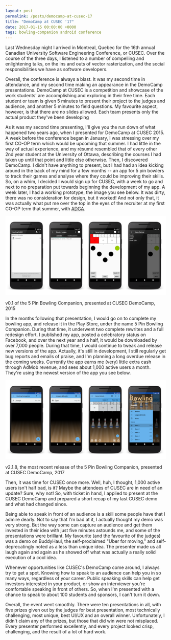 ```yaml
---
layout: post
permalink: /posts/democamp-at-cusec-17
title: "DemoCamp at CUSEC '17"
date: 2017-01-15 00:00:00 +0000
tags: bowling-companion android conference
---
```


Last Wednesday night I arrived in Montreal, Quebec for the 16th annual Canadian University Software Engineering Conference, or CUSEC. Over the course of the three days, I listened to a number of compelling and enlightening talks, on the ins and outs of vector rasterization, and the social responsibilities we have as software developers.

Overall, the conference is always a blast. It was my second time in attendance, and my second time making an appearance in the DemoCamp presentations. DemoCamp at CUSEC is a competition and showcase of the work students' are accomplishing and exploring in their free time. Each student or team is given 5 minutes to present their project to the judges and audience, and another 5 minutes to field questions. My favourite aspect, however, is that there are no slides allowed. Each team presents only the actual product they've been developing

As it was my second time presenting, I'll give you the run down of what happened two years ago, when I presented for DemoCamp at CUSEC 2015. A week before the conference began in January, I was stressing over my first CO-OP term which would be upcoming that summer. I had little in the way of actual experience, and my résumé resembled that of every other 2nd year student at the University of Ottawa, describing the courses I had taken up until that point and little else otherwise. Then, I discovered DemoCamp. I didn't have anything to present, but I had had an idea kicking around in the back of my mind for a few months -- an app for 5 pin bowlers to track their games and analyse where they could be improving their skills. So, on a whim, I decided I would sign up for CUSEC, with a week to go and next to no preparation put towards beginning the development of my app. A week later, I had a working prototype, the image you see below. It was dirty, there was no consideration for design, but it worked! And not only that, it was actually what put me over the top in the eyes of the recruiter at my first CO-OP term that summer, with [ADGA](https://www.adga.ca).

![v0.1 of the 5 Pin Bowling Companion, presented at CUSEC DemoCamp, 2015](/assets/posts/democamp-at-cusec-17/bc_original.png)

<figcaption>v0.1 of the 5 Pin Bowling Companion, presented at CUSEC DemoCamp, 2015</figcaption>

In the months following that presentation, I would go on to complete my bowling app, and release it in the Play Store, under the name 5 Pin Bowling Companion. During that time, it underwent two complete rewrites and a full redesign effort. I published my app, posted a celebratory status on Facebook, and over the next year and a half, it would be downloaded by over 7,000 people. During that time, I would continue to tweak and release new versions of the app. Actually, it's still in development, I still regularly get bug reports and emails of praise, and I'm planning a long overdue release in the coming weeks. Currently the app earns me (very) little extra cash through AdMob revenue, and sees about 1,000 active users a month. They're using the newest version of the app you see below.

![v2.1.8, the most recent release of the 5 Pin Bowling Companion, presented at CUSEC DemoCamp, 2017](/assets/posts/democamp-at-cusec-17/bc_updated.png)

<figcaption>v2.1.8, the most recent release of the 5 Pin Bowling Companion, presented at CUSEC DemoCamp, 2017</figcaption>

Then, it was time for CUSEC once more. Well, huh, I thought, 1,000 active users isn't half bad, is it? Maybe the attendees of CUSEC are in need of an update? Sure, why not! So, with ticket in hand, I applied to present at the CUSEC DemoCamp and prepared a short recap of my last CUSEC demo and what had changed since.

Being able to speak in front of an audience is a skill some people have that I admire dearly. Not to say that I'm bad at it, I actually thought my demo was very strong. But the way some can capture an audience and get them invested in their idea with just five minutes astounds me, and some of the presentations were brilliant. My favourite (and the favourite of the judges) was a demo on BuddyHaul, the self-proclaimed "Uber for moving," and self-deprecatingly noted as a less than unique idea. The presenter made us all laugh again and again as he showed off what was actually a really solid execution of a cool idea.

Whenever opportunities like CUSEC's DemoCamp come around, I always try to get a spot. Knowing how to speak to an audience can help you in so many ways, regardless of your career. Public speaking skills can help get investors interested in your product, or show an interviewer you're comfortable speaking in front of others. So, when I'm presented with a chance to speak to about 100 students and sponsors, I can't turn it down.

Overall, the event went smoothly. There were ten presentations in all, with five prizes given out by the judges for best presentation, most technically challenging, most unique, best UI/UX and an overall winner. Unfortunately, I didn't claim any of the prizes, but those that did win were not misplaced. Every presenter performed excellently, and every project looked crisp, challenging, and the result of a lot of hard work.
